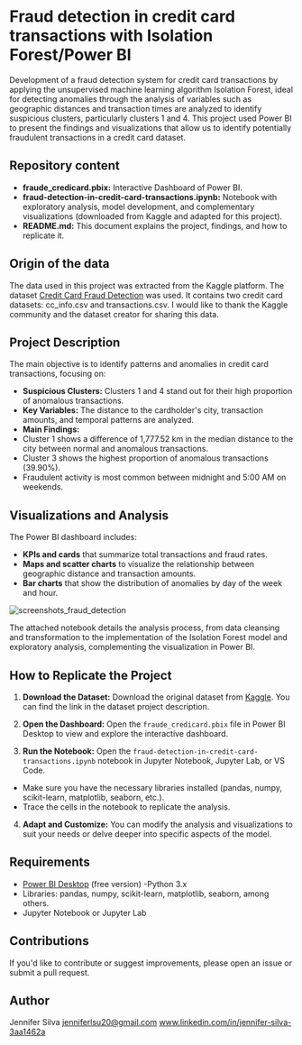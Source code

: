 # Fraud detection in credit card transactions with Isolation Forest/Power BI
Development of a fraud detection system for credit card transactions by applying the unsupervised machine learning algorithm Isolation Forest, ideal for detecting anomalies through the analysis of variables such as geographic distances and transaction times are analyzed to identify suspicious clusters, particularly clusters 1 and 4. This project used Power BI to present the findings and visualizations that allow us to identify potentially fraudulent transactions in a credit card dataset.

## Repository content
- **fraude_credicard.pbix:** Interactive Dashboard of Power BI.
- **fraud-detection-in-credit-card-transactions.ipynb:** Notebook with exploratory analysis, model development, and complementary visualizations (downloaded from Kaggle and adapted for this project).
- **README.md:** This document explains the project, findings, and how to replicate it.

## Origin of the data
The data used in this project was extracted from the Kaggle platform.   The dataset [Credit Card Fraud Detection](https://www.kaggle.com/datasets/iabhishekofficial/creditcard-fraud-detection) was used. It contains two credit card datasets: cc_info.csv and transactions.csv. I would like to thank the Kaggle community and the dataset creator for sharing this data.

## Project Description
The main objective is to identify patterns and anomalies in credit card transactions, focusing on:
- **Suspicious Clusters:** Clusters 1 and 4 stand out for their high proportion of anomalous transactions.
- **Key Variables:** The distance to the cardholder's city, transaction amounts, and temporal patterns are analyzed.
- **Main Findings:**
- Cluster 1 shows a difference of 1,777.52 km in the median distance to the city between normal and anomalous transactions.
- Cluster 3 shows the highest proportion of anomalous transactions (39.90%).
- Fraudulent activity is most common between midnight and 5:00 AM on weekends.

## Visualizations and Analysis
The Power BI dashboard includes:
- **KPIs and cards** that summarize total transactions and fraud rates.
- **Maps and scatter charts** to visualize the relationship between geographic distance and transaction amounts.
- **Bar charts** that show the distribution of anomalies by day of the week and hour.

![screenshots_fraud_detection](https://github.com/user-attachments/assets/9bd6d4cf-c0cf-4049-9352-8999c5390a88)

The attached notebook details the analysis process, from data cleansing and transformation to the implementation of the Isolation Forest model and exploratory analysis, complementing the visualization in Power BI.

## How to Replicate the Project
1. **Download the Dataset:**
Download the original dataset from [Kaggle](https://www.kaggle.com/). You can find the link in the dataset project description.

2. **Open the Dashboard:**
Open the `fraude_credicard.pbix` file in Power BI Desktop to view and explore the interactive dashboard.

3. **Run the Notebook:**
Open the `fraud-detection-in-credit-card-transactions.ipynb` notebook in Jupyter Notebook, Jupyter Lab, or VS Code.
- Make sure you have the necessary libraries installed (pandas, numpy, scikit-learn, matplotlib, seaborn, etc.).
- Trace the cells in the notebook to replicate the analysis.

4. **Adapt and Customize:**
You can modify the analysis and visualizations to suit your needs or delve deeper into specific aspects of the model.

## Requirements
- [Power BI Desktop](https://powerbi.microsoft.com/) (free version)
-Python 3.x
- Libraries: pandas, numpy, scikit-learn, matplotlib, seaborn, among others.
- Jupyter Notebook or Jupyter Lab

## Contributions
If you'd like to contribute or suggest improvements, please open an issue or submit a pull request.

## Author
Jennifer Silva
jenniferlsu20@gmail.com
www.linkedin.com/in/jennifer-silva-3aa1462a


